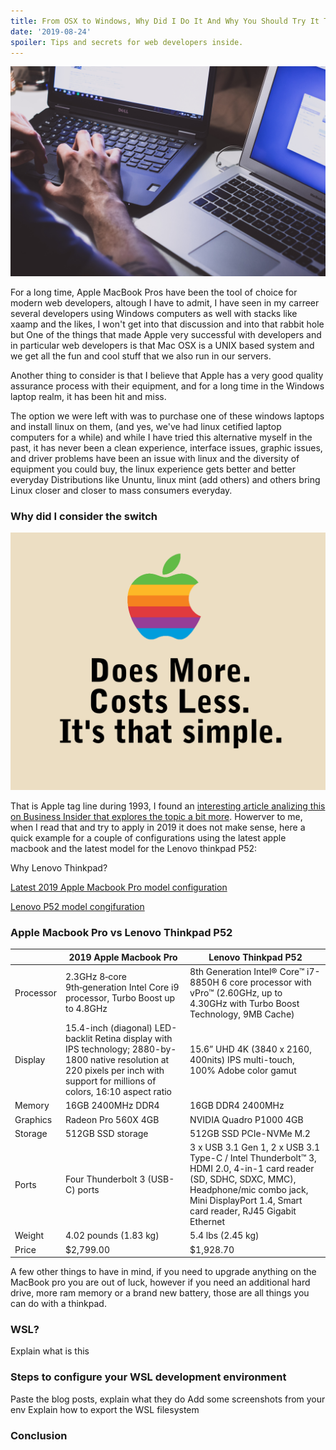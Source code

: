 ```yaml
---
title: From OSX to Windows, Why Did I Do It And Why You Should Try It Too!
date: '2019-08-24'
spoiler: Tips and secrets for web developers inside.
--- 
```


![A Windows and Apple Laptop next to each other](./freestocks-org-I_pOqP6kCOI-unsplash.jpg "Photo by freestocks.org on Unsplash")

For a long time, Apple MacBook Pros have been the tool of choice for modern web developers, altough I have to admit, I have seen in my carreer several developers using Windows computers as well with stacks like xaamp and the likes, I won't get into that discussion and into that rabbit hole but One of the things that made Apple very successful with developers and in particular web developers is that Mac OSX is a UNIX based system and we get all the fun and cool stuff that we also run in our servers.

Another thing to consider is that I believe that Apple has a very good quality assurance process with their equipment, and for a long time in the Windows laptop realm, it has been hit and miss.

The option we were left with was to purchase one of these windows laptops and install linux on them, (and yes, we've had linux cetified laptop computers for a while) and while I have tried this alternative myself in the past, it has never been a clean experience, interface issues, graphic issues, and driver problems have been an issue with linux and the diversity of equipment you could buy, the linux experience gets better and better everyday Distributions like Ununtu, linux mint (add others) and others bring Linux closer and closer to mass consumers everyday.

### Why did I consider the switch

![Apple old slogan: Does More. Cost less. Is that Simple.](./apple-old-slogan.png "Apple old slogan: Does More. Cost less. Is that Simple.")

That is Apple tag line during 1993, I found an [interesting article analizing this on Business Insider that explores the topic a bit more](https://www.businessinsider.com/old-apple-ads-compared-to-modern-apple-2018-11#it-eventually-started-to-distance-itself-from-the-business-market-or-at-least-appeal-to-a-non-business-crowd-with-its-get-a-mac-campaign-starting-in-2006-4). Howerver to me, when I read that and try to apply in 2019 it does not make sense, here a quick example for a couple of configurations using the latest apple macbook and the latest model for the Lenovo thinkpad P52:

Why Lenovo Thinkpad?

[Latest 2019 Apple Macbook Pro model configuration](./screencapture-apple-shop-buy-mac-macbook-pro-15-inch-space-gray-2-3ghz-8-core-processor-with-turbo-boost-up-to-4-8ghz-512gb-2019-08-25-14_33_18.png "Latest 2019 Apple Macbook Pro model configuration.")

[Lenovo P52 model congifuration](./screencapture-lenovo-us-en-laptops-thinkpad-thinkpad-p-P52-p-20M9CTO1WWENUS0-customize-2019-08-25-14_33_38.png "Latest 2019 Apple Macbook Pro model configuration.")

### Apple Macbook Pro vs Lenovo Thinkpad P52

|  | 2019 Apple Macbook Pro | Lenovo Thinkpad P52 |
| --- | ----------- | ---- |
| Processor | 2.3GHz 8‑core 9th‑generation Intel Core i9 processor, Turbo Boost up to 4.8GHz | 8th Generation Intel® Core™ i7-8850H 6 core processor with vPro™ (2.60GHz, up to 4.30GHz with Turbo Boost Technology, 9MB Cache) |
| Display | 15.4-inch (diagonal) LED-backlit Retina display with IPS technology; 2880-by-1800 native resolution at 220 pixels per inch with support for millions of colors, 16:10 aspect ratio | 15.6” UHD 4K (3840 x 2160, 400nits) IPS multi-touch, 100% Adobe color gamut |
| Memory | 16GB 2400MHz DDR4 | 16GB DDR4 2400MHz |
| Graphics | Radeon Pro 560X 4GB | NVIDIA Quadro P1000 4GB |
| Storage | 512GB SSD storage | 512GB SSD PCIe-NVMe M.2 |
| Ports | Four Thunderbolt 3 (USB-C) ports | 3 x USB 3.1 Gen 1, 2 x USB 3.1 Type-C / Intel Thunderbolt™ 3, HDMI 2.0, 4-in-1 card reader (SD, SDHC, SDXC, MMC), Headphone/mic combo jack, Mini DisplayPort 1.4, Smart card reader, RJ45 Gigabit Ethernet | 
| Weight | 4.02 pounds (1.83 kg) | 5.4 lbs (2.45 kg) |
| Price | $2,799.00 | $1,928.70 |

A few other things to have in mind, if you need to upgrade anything on the MacBook pro you are out of luck, however if you need an additional hard drive, more ram memory or a brand new battery, those are all things you can do with a thinkpad.

### WSL?
Explain what is this

### Steps to configure your WSL development environment
Paste the blog posts, explain what they do
Add some screenshots from your env
Explain how to export the WSL filesystem

### Conclusion


